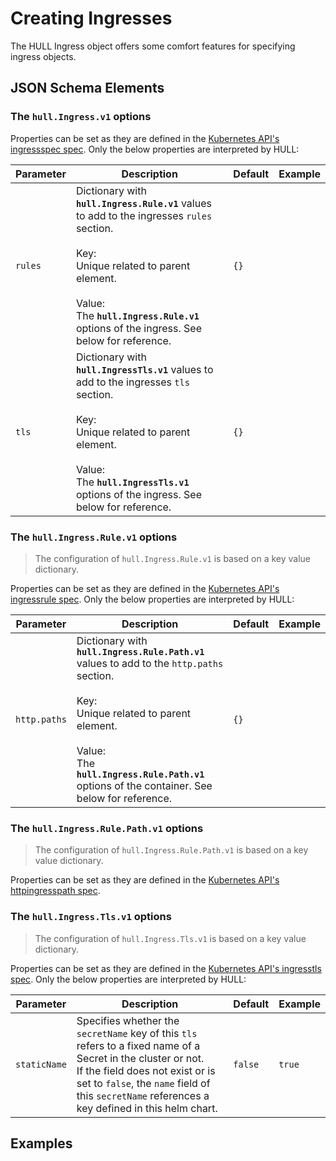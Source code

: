 # Creating Ingresses

The HULL Ingress object offers some comfort features for specifying ingress objects.

## JSON Schema Elements

### The `hull.Ingress.v1` options

Properties can be set as they are defined in the [Kubernetes API's ingressspec spec](https://kubernetes.io/docs/reference/generated/kubernetes-api/v1.20/#ingressspec-v1-networking-k8s-io). Only the below properties are interpreted by HULL:

| Parameter | Description  | Default | Example 
| --------  | -------------| ------- | --------
| `rules` | Dictionary with **`hull.Ingress.Rule.v1`** values to add to the ingresses `rules` section. <br><br>Key: <br>Unique related to parent element.<br><br>Value: <br>The **`hull.Ingress.Rule.v1`** options of the ingress. See below for reference.  | `{}` |
| `tls` | Dictionary with **`hull.IngressTls.v1`** values to add to the ingresses `tls` section. <br><br>Key: <br>Unique related to parent element.<br><br>Value: <br>The **`hull.IngressTls.v1`** options of the ingress. See below for reference.  | `{}` |

### The `hull.Ingress.Rule.v1` options

> The configuration of `hull.Ingress.Rule.v1` is based on a key value dictionary. 

Properties can be set as they are defined in the [Kubernetes API's ingressrule spec](https://kubernetes.io/docs/reference/generated/kubernetes-api/v1.20/#ingressrule-v1-networking-k8s-io). Only the below properties are interpreted by HULL:

| Parameter | Description  | Default | Example 
| --------  | -------------| ------- | --------
`http.paths` | Dictionary with **`hull.Ingress.Rule.Path.v1`** values to add to the `http.paths` section. <br><br>Key: <br>Unique related to parent element.<br><br>Value: <br>The **`hull.Ingress.Rule.Path.v1`** options of the container. See below for reference.  | `{}` |

### The `hull.Ingress.Rule.Path.v1` options

> The configuration of `hull.Ingress.Rule.Path.v1` is based on a key value dictionary. 

Properties can be set as they are defined in the [Kubernetes API's httpingresspath spec](https://kubernetes.io/docs/reference/generated/kubernetes-api/v1.20/#httpingresspath-v1-networking-k8s-io). 

### The `hull.Ingress.Tls.v1` options

> The configuration of `hull.Ingress.Tls.v1` is based on a key value dictionary. 

Properties can be set as they are defined in the [Kubernetes API's ingresstls spec](https://kubernetes.io/docs/reference/generated/kubernetes-api/v1.20/#ingresstls-v1-networking-k8s-io). Only the below properties are interpreted by HULL:

| Parameter | Description  | Default | Example 
| --------  | -------------| ------- | --------
`staticName` | Specifies whether the `secretName` key of this `tls` refers to a fixed name of a Secret in the cluster or not. <br>If the field does not exist or is set to `false`, the `name` field of this `secretName` references a key defined in this helm chart. | `false` | `true`

## Examples